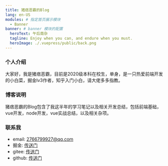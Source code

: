 ```yaml
---
title: 猪痞恶霸的Blog
lang: en-US
modules: # 指定首页展示模块
  - Banner 
banner: # banner 模块的配置
  heroText: 午后南杂
  tagline: Enjoy when you can, and endure when you must.
  heroImage: ./.vuepress/public/back.png 
---
```


### 个人介绍
大家好，我是猪痞恶霸，目前是2020级本科在校生，单身，是一只热爱前端开发的小白菜，掘金lv3作者，知乎入门小白，请大佬多多指教。

### 博客说明
猪痞恶霸的Blog包含了我这半年的学习笔记以及相关开发总结，包括前端基础，vue开发，node开发，vue实战总结，以及相关杂项。

### 联系我
- email: 2766799927@qq.com
- 掘金: [传送门](https://juejin.cn/user/431430802343479)
- gitee: [传送门](https://gitee.com/Mr-eba)
- github: [传送门](https://github.com/hogB)

